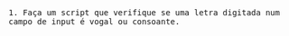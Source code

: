 <samp>1. Faça um script que verifique se uma letra digitada num campo de input é vogal ou consoante. <samp/>
